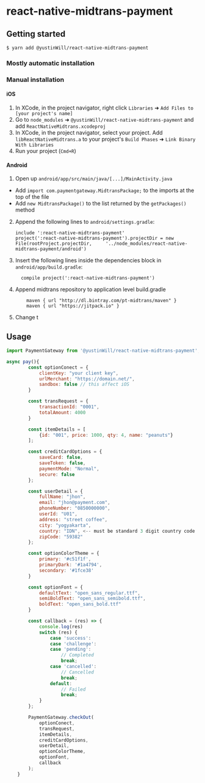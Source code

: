 
# react-native-midtrans-payment

## Getting started

`$ yarn add @yustinWill/react-native-midtrans-payment`

### Mostly automatic installation

### Manual installation

#### iOS

1. In XCode, in the project navigator, right click `Libraries` ➜ `Add Files to [your project's name]`
2. Go to `node_modules` ➜ `@yustinWill/react-native-midtrans-payment` and add `ReactNativeMidtrans.xcodeproj`
3. In XCode, in the project navigator, select your project. Add `libReactNativeMidtrans.a` to your project's `Build Phases` ➜ `Link Binary With Libraries`
4. Run your project (`Cmd+R`)

#### Android

1. Open up `android/app/src/main/java/[...]/MainActivity.java`
  - Add `import com.paymentgateway.MidtransPackage;` to the imports at the top of the file
  - Add `new MidtransPackage()` to the list returned by the `getPackages()` method
2. Append the following lines to `android/settings.gradle`:
  	```
  	include ':react-native-midtrans-payment'
  	project(':react-native-midtrans-payment').projectDir = new File(rootProject.projectDir, 	'../node_modules/react-native-midtrans-payment/android')
  	```
3. Insert the following lines inside the dependencies block in `android/app/build.gradle`:
  	```
      compile project(':react-native-midtrans-payment')
  	```
4. Append midtrans repository to application level build.gradle
    ```
        maven { url "http://dl.bintray.com/pt-midtrans/maven" }
        maven { url "https://jitpack.io" }
    ```
5. Change t

## Usage
```javascript
import PaymentGateway from '@yustinWill/react-native-midtrans-payment';

async pay(){
        const optionConect = {
            clientKey: "your client key",
            urlMerchant: "https://domain.net/",
            sandbox: false // this affect iOS
        }

        const transRequest = {
            transactionId: "0001",
            totalAmount: 4000
        }

        const itemDetails = [
            {id: "001", price: 1000, qty: 4, name: "peanuts"}
        ];

        const creditCardOptions = {
            saveCard: false,
            saveToken: false,
            paymentMode: "Normal",
            secure: false
        };

        const userDetail = {
            fullName: "jhon",
            email: "jhon@payment.com",
            phoneNumber: "0850000000",
            userId: "U01",
            address: "street coffee",
            city: "yogyakarta",
            country: "IDN", <-- must be standard 3 digit country code
            zipCode: "59382"
        };

        const optionColorTheme = {
            primary: '#c51f1f',
            primaryDark: '#1a4794',
            secondary: '#1fce38'
        }

        const optionFont = {
            defaultText: "open_sans_regular.ttf",
            semiBoldText: "open_sans_semibold.ttf",
            boldText: "open_sans_bold.ttf"
        }

        const callback = (res) => {
			console.log(res)
			switch (res) {
				case 'success':
				case 'challenge':
				case 'pending':
					// Completed
					break;
				case 'cancelled':
					// Cancelled
					break;
				default:
					// Failed
					break;
			}
		};

        PaymentGateway.checkOut(
            optionConect,
            transRequest,
            itemDetails,
            creditCardOptions,
            userDetail,
            optionColorTheme,
            optionFont,
            callback
        );
    }
```
  

